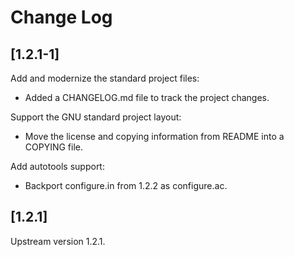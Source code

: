 # Change Log

## [1.2.1-1]

Add and modernize the standard project files:

  * Added a CHANGELOG.md file to track the project changes.

Support the GNU standard project layout:

  * Move the license and copying information from README into a COPYING file.

Add autotools support:

  * Backport configure.in from 1.2.2 as configure.ac.

## [1.2.1]

Upstream version 1.2.1.
